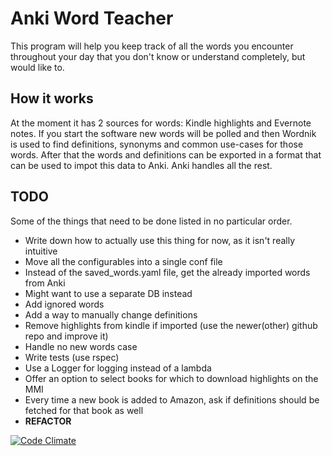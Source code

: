 # Anki Word Teacher #

This program will help you keep track of all the words you encounter throughout your day that
you don't know or understand completely, but would like to.

## How it works ##

At the moment it has 2 sources for words: Kindle highlights and Evernote notes. If you start the
software new words will be polled and then Wordnik is used to find definitions, synonyms and
common use-cases for those words. After that the words and definitions can be exported in a format
that can be used to impot this data to Anki. Anki handles all the rest.


## TODO ##

Some of the things that need to be done listed in no particular order.

 - Write down how to actually use this thing for now, as it isn't really intuitive
 - Move all the configurables into a single conf file
 - Instead of the saved_words.yaml file, get the already imported words from Anki
  - Might want to use a separate DB instead
 - Add ignored words
 - Add a way to manually change definitions
 - Remove highlights from kindle if imported (use the newer(other) github repo and improve it)
 - Handle no new words case
 - Write tests (use rspec)
 - Use a Logger for logging instead of a lambda
 - Offer an option to select books for which to download highlights on the MMI
  - Every time a new book is added to Amazon, ask if definitions should be fetched for that book as well
 - __REFACTOR__

[![Code Climate](https://codeclimate.com/github/deiwin/anki-word-teacher.png)](https://codeclimate.com/github/deiwin/anki-word-teacher)
